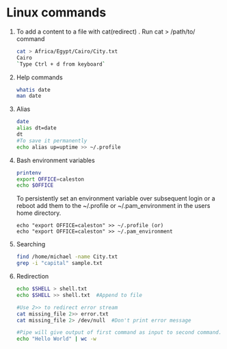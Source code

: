 # Linux commands

1. To add a content to a file with cat(redirect) . Run cat > /path/to/<filename> command
    ```bash
    cat > Africa/Egypt/Cairo/City.txt
    Cairo
    `Type Ctrl + d from keyboard`
    ```
2. Help commands
   ```bash
   whatis date
   man date
   ```
3. Alias
    ```bash
    date
    alias dt=date
    dt
    #To save it permanently
    echo alias up=uptime >> ~/.profile
    ```
4. Bash environment variables
   ```bash
   printenv
   export OFFICE=caleston
   echo $OFFICE
   ```
   To persistently set an environment variable over subsequent login or a reboot add them to the ~/.profile or ~/.pam_environment in the users home directory.
   ```
   echo "export OFFICE=caleston" >> ~/.profile (or)
   echo "export OFFICE=caleston" >> ~/.pam_environment
   ```
5. Searching
   ```bash
   find /home/michael -name City.txt
   grep -i "capital" sample.txt
   ```
6. Redirection
   ```bash
   echo $SHELL > shell.txt
   echo $SHELL >> shell.txt  #Append to file

   #Use 2>> to redirect error stream
   cat missing_file 2>> error.txt
   cat missing_file 2> /dev/null  #Don't print error message

   #Pipe will give output of first command as input to second command.
   echo "Hello World" | wc -w
   ```

